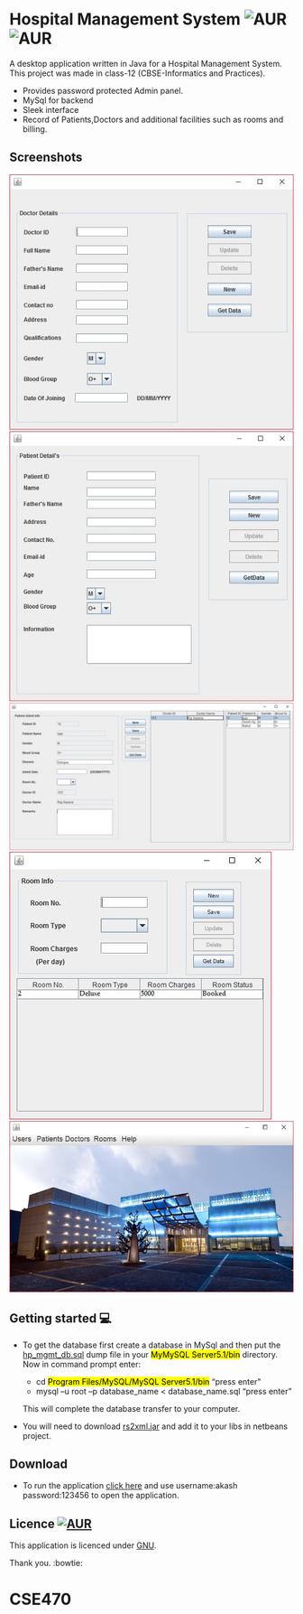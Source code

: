 # Hospital Management System  ![AUR](https://img.shields.io/badge/build-passing-brightgreen.svg) ![AUR](https://img.shields.io/badge/BUILT%20WITH-Netbeans-blue.svg)
A desktop application written in Java for a Hospital Management System. 
This project was made in class-12 (CBSE-Informatics and Practices). 
* Provides password protected Admin panel.
* MySql for backend
* Sleek interface
* Record of Patients,Doctors and additional facilities such as rooms and billing.

## Screenshots
![alt text](screenshots/doctor.jpg "Doctor")
![alt text](screenshots/patient.jpg "Patien")
![alt text](screenshots/patient_admit.jpg "Patien Admit")
![alt text](screenshots/room_add.jpg "Add Room")
![alt text](screenshots/welcome_screen.jpg "Welcome Screen")

## Getting started :computer:
* To get the database first create a database in MySql
and then put the [hp_mgmt_db.sql](https://github.com/agarwal-akash/Hospital-Management/blob/master/hp_mgmt_db.sql) dump file in your <mark>MyMySQL Server5.1/bin</mark> directory.
Now in command prompt enter:
  * cd <mark>Program Files/MySQL/MySQL Server5.1/bin</mark> “press enter"
  * mysql –u root –p database_name < database_name.sql “press enter”
  
  This will complete the database transfer to your computer.
* You will need to download [rs2xml.jar](https://www.google.co.in/url?sa=t&rct=j&q=&esrc=s&source=web&cd=1&cad=rja&uact=8&ved=0ahUKEwi676Cwyq3RAhULpo8KHYGaA38QFggZMAA&url=https%3A%2F%2Fsourceforge.net%2Fprojects%2Ffinalangelsanddemons%2Ffiles%2Frs2xml.jar%2Fdownload&usg=AFQjCNEH-1KrnxdlWsolEwCvtsqfOajvKA&sig2=afKQGBOvrZ-e08uYpA5DRw) and add it to your libs in netbeans project.

## Download
* To run the application [click here](https://github.com/agarwal-akash/Hospital-Management/blob/master/Hospital%20Management.exe) and use username:akash password:123456 to open the application.

## Licence [![AUR](https://img.shields.io/badge/License-GNU-blue.svg)](https://github.com/agarwal-akash/Hospital-Management/blob/master/LICENSE)
This application is licenced under [GNU](https://github.com/agarwal-akash/Hospital-Management/blob/master/LICENSE).

Thank you. :bowtie:
# CSE470
